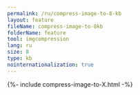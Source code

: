 ```yaml
---
permalink: /ru/compress-image-to-8-kb
layout: feature
fileName: compress-image-to-8kb
folderName: feature
tool: imgcompression
lang: ru
size: 8
type: kb
nointernationalization: true
---
```

{%- include compress-image-to-X.html -%}
      